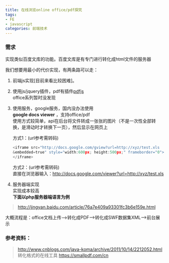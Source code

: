 ```yaml
---
title: 在线浏览online office/pdf探究
tags: 
- FE
- javascript
categories: 前端技术
---
```

### 需求
实现类似百度文库的功能。百度文库是有专门进行转化成html文件的服务器

我们想要用最小的代价实现，有两条路可以走：   
1. 前端js实现[目前来看比较困难]。    
2. 使用js/jquery插件，pdf有插件[pdfjs](https://mozilla.github.io/pdf.js/)    
	office系列暂时没发现    
3. 使用服务，google服务，国内没办法使用   
	**google docs viewer** ，支持office/pdf    
    使用方式较简单，api在后台将文件转成一张张的图片（不是一次性全部转换，是滑动时才转换下一页），然后显示在网页上
   
    方式1：(url参考需转码)     
    ```javascript
    <iframe src="http://docs.google.com/gview?url=http://xyz/test.xls
    &embedded=true" style="width:600px; height:500px;" frameborder="0">    
    </iframe>    
    ```
    方式2：(url参考需转码)    
    直接在浏览器输入：http://docs.google.com/viewer?url=http://xyz/test.xls    

4. 服务器端实现   
   实现成本较高    
**下面以php服务器端语言为例**   
> http://jingyan.baidu.com/article/76a7e409a93301fc3b6e159e.html     

大概流程是：office文档上传-->转化成PDF-->转化成SWF数据集XML-->前台展示       


### 参考资料：
> http://www.cnblogs.com/java-koma/archive/2011/10/14/2212052.html
> 转化格式的在线工具  https://smallpdf.com/cn